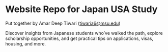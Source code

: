 # Website Repo for Japan USA Study
Put together by Amar Deep Tiwari (tiwaria6@msu.edu)

Discover insights from Japanese students who’ve walked the path, explore scholarship opportunities, and get practical tips on applications, visas, housing, and more.

